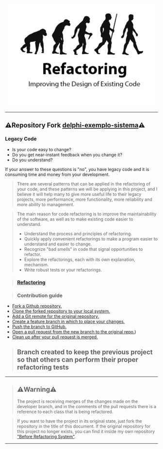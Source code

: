 ![alt_text](./public/refactoring-design-code.png)

---

## ⚠️Repository Fork [delphi-exemplo-sistema](https://github.com/eversonturossi/delphi-exemplo-sistema)⚠️
>
### Legacy Code
>
* Is your code easy to change?
* Do you get near-instant feedback when you change it? 
* Do you understand?

If your answer to these questions is "no", you have legacy code and it is consuming time and money from your development.

> There are several patterns that can be applied in the refactoring of your code, and these patterns we will be applying in this project, and I believe it will help many to give more useful life to their legacy projects, more performance, more functionality, more reliability and more ability to management.

> The main reason for code refactoring is to improve the maintainability of the software, as well as to make existing code easier to understand.
> * Understand the process and principles of refactoring.
> * Quickly apply convenient refactorings to make a program easier to understand and easier to change.
> * Recognize "bad smells" in code that signal opportunities
 to refactor.
> * Explore the refactorings, each with its own explanation, mechanism.
> * Write robust tests or your refactorings.

> ### [Refactoring](./requirements/refactoring.md)

> ### Contribution guide

* [Fork a Github repository.](./requirements/fork-github-repository.md)
* [Clone the forked repository to your local system.](./requirements/clone-fork-local.md)
* [Add a Git remote for the original repository.](./requirements/add-remote.md)
* [Create a feature branch in which to place your changes.](./requirements/working-branch.md)
* [Push the branch to GitHub.](./requirements/push-branch-github.md)
* [Open a pull request from the new branch to the original repo.](./requirements/opening-pull-request.md))
* [Clean up after your pull request is merged.](./requirements/cleaning-after-merged.md)

> ## Branch created to keep the previous project so that others can perform their proper refactoring tests 

---
> ## ⚠️Warning⚠️
> The project is receiving merges of the changes made on the developer branch, and in the comments of the pull requests there is a reference to each class that is being refactored.

>If you want to have the project in its original state, just fork the repository in the title of this document.
If the original repository for this project no longer exists, you can find it inside my own repository ["Before Refactoring System"](https://github.com/alepmedeiros/system-before-refactoring).
---
